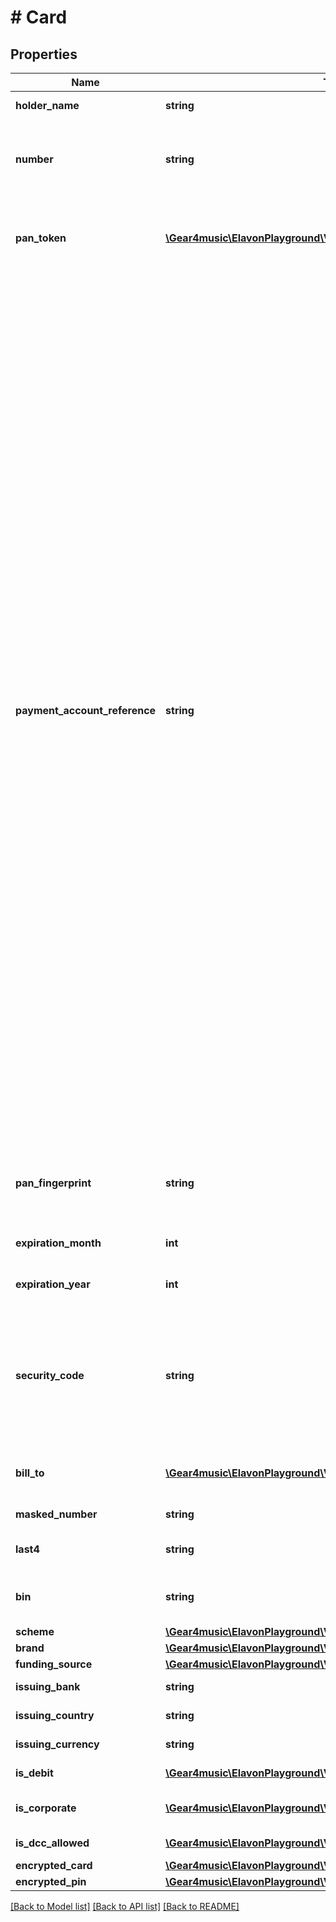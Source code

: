 # # Card

## Properties

Name | Type | Description | Notes
------------ | ------------- | ------------- | -------------
**holder_name** | **string** | Cardholder&#39;s full name | [optional]
**number** | **string** | Cardholder&#39;s personal account number (PAN), not returned | [optional]
**pan_token** | [**\Gear4music\ElavonPlayground\V1\EPG\Model\ValueToken**](ValueToken.md) | Cardholder&#39;s personal account number (PAN) token, not returned | [optional]
**payment_account_reference** | **string** | Payment Account Reference (PAR). It is a desensitized, non-financial value. A single PAR exists throughout the life of a card account, and can link transactions across different channels and payment instruments. It allows a merchant to identify all transactions made on one credit or debit card account whether a personal account number (PAN), device PAN (DPAN), or network token was used.  PAR is returned from the card network and issuer during authorization whether the transaction is authorized or declined. However, not all card schemes support PAR. Currently, it is returned for Visa, Mastercard, and Discover transactions. In addition, for a given scheme, some card types do not support PAR and is dependent on the issuing bank. | [optional] [readonly]
**pan_fingerprint** | **string** | Cardholder&#39;s personal account number (PAN) fingerprint | [optional] [readonly]
**expiration_month** | **int** | Card&#39;s expiration month |
**expiration_year** | **int** | Card&#39;s expiration year |
**security_code** | **string** | Card&#39;s security code / CVC / CVV / CVD / CID, 3 or 4 digits, not returned and ignored if provided with a StoredCard |
**bill_to** | [**\Gear4music\ElavonPlayground\V1\EPG\Model\Contact**](Contact.md) | Cardholder&#39;s billing contact details | [optional]
**masked_number** | **string** | Masked card number | [optional] [readonly]
**last4** | **string** | Last 4 digits of the card number | [optional] [readonly]
**bin** | **string** | Issuer/Bank identification number (IIN/BIN) | [optional] [readonly]
**scheme** | [**\Gear4music\ElavonPlayground\V1\EPG\Model\CardScheme**](CardScheme.md) |  | [optional]
**brand** | [**\Gear4music\ElavonPlayground\V1\EPG\Model\CardBrand**](CardBrand.md) |  | [optional]
**funding_source** | [**\Gear4music\ElavonPlayground\V1\EPG\Model\CardFundingSource**](CardFundingSource.md) |  | [optional]
**issuing_bank** | **string** | Issuing bank | [optional] [readonly]
**issuing_country** | **string** | Issuing country | [optional] [readonly]
**issuing_currency** | **string** | Issuer currency | [optional] [readonly]
**is_debit** | [**\Gear4music\ElavonPlayground\V1\EPG\Model\TrueFalseOrUnknown**](TrueFalseOrUnknown.md) | Is the card debit ? | [optional] [readonly]
**is_corporate** | [**\Gear4music\ElavonPlayground\V1\EPG\Model\TrueFalseOrUnknown**](TrueFalseOrUnknown.md) | Is the account corporate ? | [optional] [readonly]
**is_dcc_allowed** | [**\Gear4music\ElavonPlayground\V1\EPG\Model\TrueFalseOrUnknown**](TrueFalseOrUnknown.md) | Is DCC supported ? | [optional] [readonly]
**encrypted_card** | [**\Gear4music\ElavonPlayground\V1\EPG\Model\EncryptedData**](EncryptedData.md) |  | [optional]
**encrypted_pin** | [**\Gear4music\ElavonPlayground\V1\EPG\Model\PinEncryptedData**](PinEncryptedData.md) |  | [optional]

[[Back to Model list]](../../README.md#models) [[Back to API list]](../../README.md#endpoints) [[Back to README]](../../README.md)
